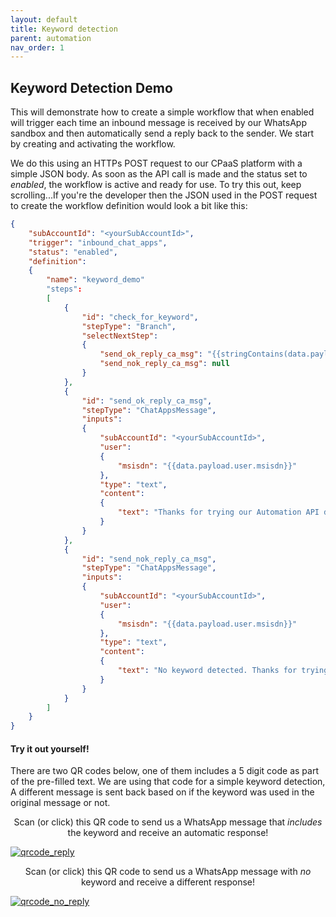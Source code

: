 ```yaml
---
layout: default
title: Keyword detection
parent: automation
nav_order: 1
---
```


## Keyword Detection Demo

This will demonstrate how to create a simple workflow that when enabled will trigger each time an inbound message is received by our WhatsApp sandbox and then automatically send a reply back to the sender.
We start by creating and activating the workflow.

We do this using an HTTPs POST request to our CPaaS platform with a simple JSON body.  As soon as the API call is made and the status set to _enabled_, the workflow is active and ready for use.
To try this out, keep scrolling...If you're the developer then the JSON used in the POST request to create the workflow definition would look a bit like this:

```JSON
{
    "subAccountId": "<yourSubAccountId>",
    "trigger": "inbound_chat_apps",
    "status": "enabled",
    "definition":
    {
        "name": "keyword_demo"
        "steps":
        [
            {
                "id": "check_for_keyword",
                "stepType": "Branch",
                "selectNextStep":
                {
                    "send_ok_reply_ca_msg": "{{stringContains(data.payload.body, 'keyword')}}",
                    "send_nok_reply_ca_msg": null
                }
            },
            {
                "id": "send_ok_reply_ca_msg",
                "stepType": "ChatAppsMessage",
                "inputs":
                {
                    "subAccountId": "<yourSubAccountId>",
                    "user":
                    {
                        "msisdn": "{{data.payload.user.msisdn}}"
                    },
                    "type": "text",
                    "content":
                    {
                        "text": "Thanks for trying our Automation API demo, keyword detected!"
                    }
                }
            },
            {
                "id": "send_nok_reply_ca_msg",
                "stepType": "ChatAppsMessage",
                "inputs":
                {
                    "subAccountId": "<yourSubAccountId>",
                    "user":
                    {
                        "msisdn": "{{data.payload.user.msisdn}}"
                    },
                    "type": "text",
                    "content":
                    {
                        "text": "No keyword detected. Thanks for trying our Automation API demo."
                    }
                }
            }
        ]
    }
}
```

#### Try it out yourself!

There are two QR codes below, one of them includes a 5 digit code as part of the pre-filled text.  We are using that code for a simple keyword detection, A different message is sent back based on if the keyword was used in the original message or not.

<p style="text-align: center;">Scan (or click) this QR code to send us a WhatsApp message that <em>includes</em> the keyword and receive an automatic response!</p>
<a href="https://wa.me/message/OFMUAVJ2CDYSP1">
    <img src="./images/OFMUAVJ2CDYSP1.png" alt="qrcode_reply" style="display: block; margin-left: auto; margin-right: auto;">
</a>

<p style="text-align: center;">Scan (or click) this QR code to send us a WhatsApp message with <em>no</em> keyword and receive a different response!</p>
<a href="https://wa.me/message/HK7HY7VU5EPYN1">
    <img src="./images/HK7HY7VU5EPYN1.png" alt="qrcode_no_reply" style="display: block; margin-left: auto; margin-right: auto;">
</a>

